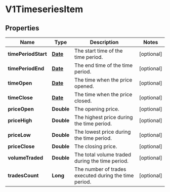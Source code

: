 

# V1TimeseriesItem

## Properties

Name | Type | Description | Notes
------------ | ------------- | ------------- | -------------
**timePeriodStart** | [**Date**](Date.md) | The start time of the time period. |  [optional]
**timePeriodEnd** | [**Date**](Date.md) | The end time of the time period. |  [optional]
**timeOpen** | [**Date**](Date.md) | The time when the price opened. |  [optional]
**timeClose** | [**Date**](Date.md) | The time when the price closed. |  [optional]
**priceOpen** | **Double** | The opening price. |  [optional]
**priceHigh** | **Double** | The highest price during the time period. |  [optional]
**priceLow** | **Double** | The lowest price during the time period. |  [optional]
**priceClose** | **Double** | The closing price. |  [optional]
**volumeTraded** | **Double** | The total volume traded during the time period. |  [optional]
**tradesCount** | **Long** | The number of trades executed during the time period. |  [optional]




